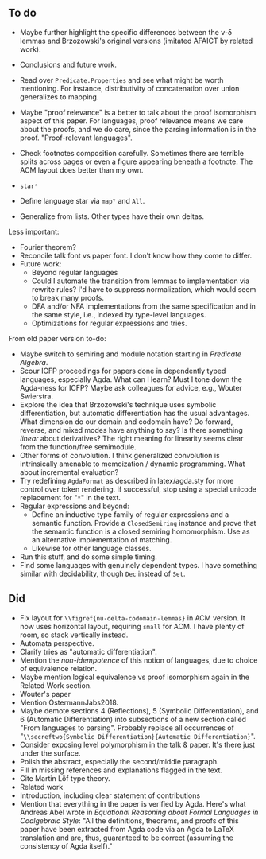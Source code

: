 ## To do

*   Maybe further highlight the specific differences between the ν-δ lemmas and Brzozowski's original versions (imitated AFAICT by related work).
*   Conclusions and future work.
*   Read over `Predicate.Properties` and see what might be worth mentioning.
    For instance, distributivity of concatenation over union generalizes to mapping.

*   Maybe "proof relevance" is a better to talk about the proof isomorphism aspect of this paper.
    For languages, proof relevance means we care about the proofs, and we do care, since the parsing information is in the proof.
    "Proof-relevant languages".
*   Check footnotes composition carefully.
    Sometimes there are terrible splits across pages or even a figure appearing beneath a footnote.
    The ACM layout does better than my own.
*   `starʳ`
*   Define language star via `mapⱽ` and `All`.
*   Generalize from lists.
    Other types have their own deltas.

Less important:

*   Fourier theorem?
*   Reconcile talk font vs paper font.
    I don't know how they come to differ.
*   Future work:
    *   Beyond regular languages
    *   Could I automate the transition from lemmas to implementation via rewrite rules?
        I'd have to suppress normalization, which would seem to break many proofs.
    *   DFA and/or NFA implementations from the same specification and in the same style, i.e., indexed by type-level languages.
    *   Optimizations for regular expressions and tries.

From old paper version to-do:

*   Maybe switch to semiring and module notation starting in *Predicate Algebra*.
*   Scour ICFP proceedings for papers done in dependently typed languages, especially Agda.
    What can I learn?
    Must I tone down the Agda-ness for ICFP?
    Maybe ask colleagues for advice, e.g., Wouter Swierstra.
*   Explore the idea that Brzozowski's technique uses symbolic differentiation, but automatic differentiation has the usual advantages.
    What dimension do our domain and codomain have?
    Do forward, reverse, and mixed modes have anything to say?
    Is there something *linear* about derivatives?
    The right meaning for linearity seems clear from the function/free semimodule.
*   Other forms of convolution.
    I think generalized convolution is intrinsically amenable to memoization / dynamic programming.
    What about incremental evaluation?
*   Try redefining `AgdaFormat` as described in latex/agda.sty for more control over token rendering.
    If successful, stop using a special unicode replacement for "`*`" in the text.
*   Regular expressions and beyond:
    *   Define an inductive type family of regular expressions and a semantic function.
        Provide a `ClosedSemiring` instance and prove that the semantic function is a closed semiring homomorphism.
        Use as an alternative implementation of matching.
    *   Likewise for other language classes.
*   Run this stuff, and do some simple timing.
*   Find some languages with genuinely dependent types.
    I have something similar with decidability, though `Dec` instead of `Set`.

## Did

*   Fix layout for `\\figref{nu-delta-codomain-lemmas}` in ACM version.
    It now uses horizontal layout, requiring `small` for ACM.
    I have plenty of room, so stack vertically instead.
*   Automata perspective.
*   Clarify tries as "automatic differentiation".
*   Mention the *non-idempotence* of this notion of languages, due to choice of equivalence relation.
*   Maybe mention logical equivalence vs proof isomorphism again in the Related Work section.
*   Wouter's paper
*   Mention OstermannJabs2018.
*   Maybe demote sections 4 (Reflections), 5 (Symbolic Differentiation), and 6 (Automatic Differentiation) into subsections of a new section called "From languages to parsing".
   Probably replace all occurrences of "`\\secreftwo{Symbolic Differentiation}{Automatic Differentiation}`".
*   Consider exposing level polymorphism in the talk & paper.
    It's there just under the surface.
*   Polish the abstract, especially the second/middle paragraph.
*   Fill in missing references and explanations flagged in the text.
*   Cite Martin Löf type theory.
*   Related work
*   Introduction, including clear statement of contributions
*   Mention that everything in the paper is verified by Agda.
    Here's what Andreas Abel wrote in *Equational Reasoning about Formal Languages in Coalgebraic Style*:
    "All the definitions, theorems, and proofs of this paper have been extracted from Agda code via an Agda to LaTeX translation and are, thus, guaranteed to be correct (assuming the consistency of Agda itself)."
